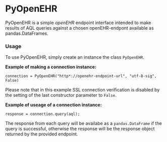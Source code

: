 # PyOpenEHR
PyOpenEHR is a simple *openEHR* endpoint interface intended to make results of AQL queries against a chosen openEHR-endpont available as pandas.DataFrames.

### Usage
To use PyOpenEHR, simply create an instance the class `PyOpenEHR`.

**Example of making a connection instance:**
```
connection = PyOpenEHR("http*://openehr-endpoint-url", "utf-8-sig", False)
```
Please note that in this example SSL connection verification is disabled by the setting of the last constructor parameter to `False`.

**Example of useage of a connection instance:**
```
response = connection.query(aql);
```
The response from each query will be availabe as a `pandas.DataFrame` if the query is successful, otherwise the response will be the response object returned by the provided endpoint.